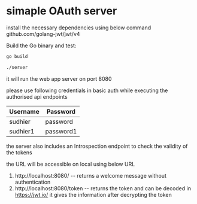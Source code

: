 # simaple OAuth server

install the necessary dependencies using below command 
github.com/golang-jwt/jwt/v4

Build the Go binary and test:
```bash
go build

./server
```
it will run the web app server on port 8080

please use following credentials in basic auth while executing the authorised api endpoints

| Username  | Password  |
|---------- |---------- |
| sudhier   | password  |
| sudhier1  | password1 |

the server also includes an Introspection endpoint to check the validity of the tokens 

the URL will be accessible on local using below URL
1. http://localhost:8080/ -- returns a welcome message without authentication
2. http://localhost:8080/token -- returns the token and can be decoded in https://jwt.io/ it gives the information after decrypting the token
